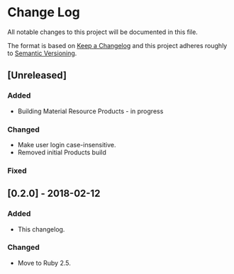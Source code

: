 # Change Log
All notable changes to this project will be documented in this file.

The format is based on [Keep a Changelog](http://keepachangelog.com/)
and this project adheres roughly to [Semantic Versioning](http://semver.org/).


## [Unreleased]
### Added
- Building Material Resource Products - in progress
### Changed
- Make user login case-insensitive.
- Removed initial Products build
### Fixed

## [0.2.0] - 2018-02-12
### Added
- This changelog.
### Changed
- Move to Ruby 2.5.

